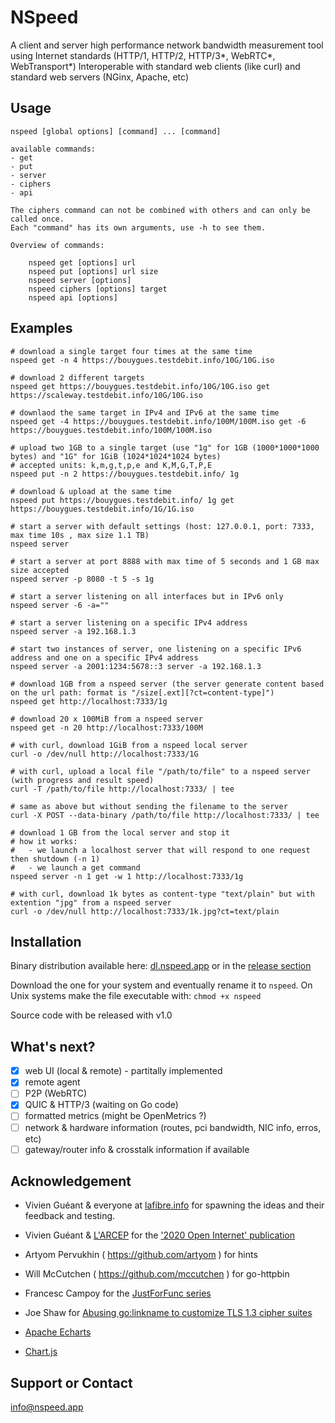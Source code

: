 # NSpeed
A client and server high performance network bandwidth measurement tool using Internet standards (HTTP/1, HTTP/2, HTTP/3*, WebRTC*, WebTransport*)
Interoperable with standard web clients (like curl) and standard web servers (NGinx, Apache, etc)

## Usage
    nspeed [global options] [command] ... [command]

    available commands:
    - get
    - put
    - server
    - ciphers
    - api

    The ciphers command can not be combined with others and can only be called once. 
    Each "command" has its own arguments, use -h to see them. 
    
    Overview of commands:

        nspeed get [options] url 
        nspeed put [options] url size
        nspeed server [options]
        nspeed ciphers [options] target
        nspeed api [options]

## Examples

    # download a single target four times at the same time
    nspeed get -n 4 https://bouygues.testdebit.info/10G/10G.iso

    # download 2 different targets
    nspeed get https://bouygues.testdebit.info/10G/10G.iso get https://scaleway.testdebit.info/10G/10G.iso

    # downlaod the same target in IPv4 and IPv6 at the same time
    nspeed get -4 https://bouygues.testdebit.info/100M/100M.iso get -6 https://bouygues.testdebit.info/100M/100M.iso

    # upload two 1GB to a single target (use "1g" for 1GB (1000*1000*1000 bytes) and "1G" for 1GiB (1024*1024*1024 bytes)
    # accepted units: k,m,g,t,p,e and K,M,G,T,P,E
    nspeed put -n 2 https://bouygues.testdebit.info/ 1g

    # download & upload at the same time
    nspeed put https://bouygues.testdebit.info/ 1g get https://bouygues.testdebit.info/1G/1G.iso

    # start a server with default settings (host: 127.0.0.1, port: 7333, max time 10s , max size 1.1 TB)
    nspeed server
    
    # start a server at port 8888 with max time of 5 seconds and 1 GB max size accepted
    nspeed server -p 8080 -t 5 -s 1g

    # start a server listening on all interfaces but in IPv6 only
    nspeed server -6 -a=""

    # start a server listening on a specific IPv4 address
    nspeed server -a 192.168.1.3

    # start two instances of server, one listening on a specific IPv6 address and one on a specific IPv4 address
    nspeed server -a 2001:1234:5678::3 server -a 192.168.1.3

    # download 1GB from a nspeed server (the server generate content based on the url path: format is "/size[.ext][?ct=content-type]")
    nspeed get http://localhost:7333/1g

    # download 20 x 100MiB from a nspeed server
    nspeed get -n 20 http://localhost:7333/100M

    # with curl, download 1GiB from a nspeed local server
    curl -o /dev/null http://localhost:7333/1G

    # with curl, upload a local file "/path/to/file" to a nspeed server (with progress and result speed)
    curl -T /path/to/file http://localhost:7333/ | tee

    # same as above but without sending the filename to the server
    curl -X POST --data-binary /path/to/file http://localhost:7333/ | tee

    # download 1 GB from the local server and stop it
    # how it works:
    #   - we launch a localhost server that will respond to one request then shutdown (-n 1)
    #   - we launch a get command 
    nspeed server -n 1 get -w 1 http://localhost:7333/1g

    # with curl, download 1k bytes as content-type "text/plain" but with extention "jpg" from a nspeed server
    curl -o /dev/null http://localhost:7333/1k.jpg?ct=text/plain

## Installation

Binary distribution available here: [dl.nspeed.app](https://dl.nspeed.app) or in the [release section](https://github.com/nspeed-app/nspeed/releases)

Download the one for your system and eventually rename it to `nspeed`.
On Unix systems make the file executable with: `chmod +x nspeed` 

Source code with be released with v1.0

## What's next?
- [x] web UI (local & remote) - partitally implemented
- [x] remote agent
- [ ] P2P (WebRTC)
- [x] QUIC & HTTP/3 (waiting on Go code)
- [ ] formatted metrics (might be OpenMetrics ?)
- [ ] network & hardware information (routes, pci bandwidth, NIC info, erros, etc)
- [ ] gateway/router info & crosstalk information if available 

## Acknowledgement
- Vivien Guéant & everyone at [lafibre.info](https://lafibre.info) for spawning the ideas and their feedback and testing.
- Vivien Guéant & [L'ARCEP][arcep] for the ['2020 Open Internet' publication][rapport]

- Artyom Pervukhin ( https://github.com/artyom ) for hints
- Will McCutchen ( https://github.com/mccutchen ) for go-httpbin
- Francesc Campoy for the [JustForFunc series](https://www.youtube.com/c/JustForFunc/videos)
- Joe Shaw for [Abusing go:linkname to customize TLS 1.3 cipher suites](https://www.joeshaw.org/abusing-go-linkname-to-customize-tls13-cipher-suites/)

- [Apache Echarts](https://echarts.apache.org/en/index.html)
- [Chart.js](https://www.chartjs.org/)

[arcep]: https://arcep.fr/
[rapport]: https://en.arcep.fr/news/press-releases/view/n/internet-ouvert.html

## Support or Contact

[info@nspeed.app](mailto:info@nspeed.app)
